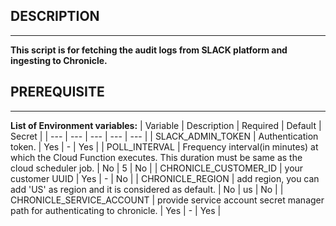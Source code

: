 ## DESCRIPTION
---

**This script is for fetching the audit logs from SLACK platform and ingesting to Chronicle.**

## PREREQUISITE
---

**List of Environment variables:**
| Variable | Description | Required | Default | Secret |
| --- | --- | --- | --- | --- |
| SLACK_ADMIN_TOKEN | Authentication token. | Yes | - | Yes |
| POLL_INTERVAL | Frequency interval(in minutes) at which the Cloud Function executes. This duration must be same as the cloud scheduler job. | No | 5 | No |
| CHRONICLE_CUSTOMER_ID | your customer UUID | Yes | - | No |
| CHRONICLE_REGION | add region, you can add 'US' as region and it is considered as default. | No | us | No |
| CHRONICLE_SERVICE_ACCOUNT | provide service account secret manager path for authenticating to chronicle. | Yes | - | Yes |
